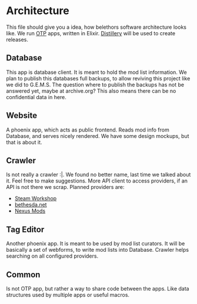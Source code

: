 # Architecture
This file should give you a idea, how belethors software architecture looks like.
We run [OTP](https://github.com/erlang/otp) apps, written in Elixir.
[Distillery](https://github.com/bitwalker/distillery) will be used to create releases.

## Database
This app is database client.
It is meant to hold the mod list information.
We plan to publish this databases full backups, to allow reviving this project like we did to G.E.M.S.
The question where to publish the backups has not be answered yet, maybe at archive.org?
This also means there can be no confidential data in here.

## Website
A phoenix app, which acts as public frontend.
Reads mod info from Database, and serves nicely rendered.
We have some design mockups, but that is about it.

## Crawler
Is not really a crawler :|.
We found no better name, last time we talked about it. Feel free to make suggestions.
More API client to access providers, if an API is not there we scrap.
Planned providers are:
 * [Steam Workshop](https://steamcommunity.com/workshop/browse/?appid=72850)
 * [bethesda.net](https://bethesda.net/en/mods/skyrim)
 * [Nexus Mods](https://www.nexusmods.com/)

## Tag Editor
Another phoenix app.
It is meant to be used by mod list curators.
It will be basically a set of webforms, to write mod lists into Database.
Crawler helps searching on all configured providers.

## Common
Is not OTP app, but rather a way to share code between the apps.
Like data structures used by multiple apps or useful macros.

